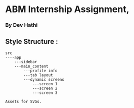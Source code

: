 # ABM Internship Assignment,

### By Dev Hathi

## Style Structure :

    src
    ----app
    	---sidebar
    	---main_content
    		---profile info
    		---tab layout
    		---dynamic screens
    			---screen 1
    			---screen 2
    			---screen 3

    Assets for SVGs.
